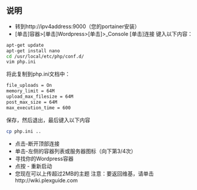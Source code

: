 
## 说明

- 转到http://ipv4address:9000（您的portainer安装）
- [单击]容器>[单击]Wordpress>[单击]>_Console [单击]连接
键入以下内容：
```sh
apt-get update
apt-get install nano
cd /usr/local/etc/php/conf.d/
vim php.ini
```

将此复制到php.ini文档中：

```sh
file_uploads = On
memory_limit = 64M
upload_max_filesize = 64M
post_max_size = 64M
max_execution_time = 600
```

保存，然后退出，最后键入以下内容

```sh
cp php.ini ..
```
- 点击-断开顶部连接
- 单击-左侧的容器列表或服务器图标（向下第3/4次）
- 寻找你的Wordpress容器
- 点按 - 重新启动
- 您现在可以上传超过2MB的主题
注意：要返回维基，请单击http://wiki.plexguide.com
